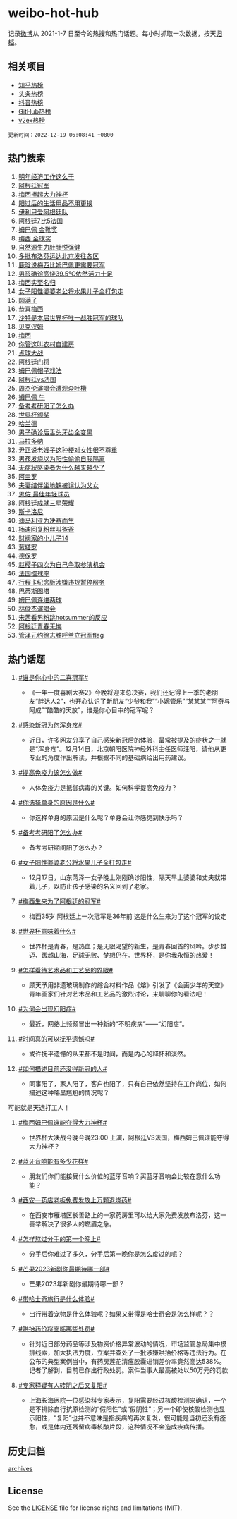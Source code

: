 # weibo-hot-hub

记录[微博](https://www.weibo.com)从 2021-1-7 日至今的热搜和热门话题。每小时抓取一次数据，按天[归档](archives)。

## 相关项目

- [知乎热榜](https://github.com/lonnyzhang423/zhihu-hot-hub)
- [头条热榜](https://github.com/lonnyzhang423/toutiao-hot-hub)
- [抖音热榜](https://github.com/lonnyzhang423/douyin-hot-hub)
- [GitHub热榜](https://github.com/lonnyzhang423/github-hot-hub)
- [v2ex热榜](https://github.com/lonnyzhang423/v2ex-hot-hub)


`更新时间：2022-12-19 06:08:41 +0800`

## 热门搜索

1. [明年经济工作这么干](https://m.weibo.cn/search?containerid=100103type%3D1%26t%3D10%26q%3D%23%E6%98%8E%E5%B9%B4%E7%BB%8F%E6%B5%8E%E5%B7%A5%E4%BD%9C%E8%BF%99%E4%B9%88%E5%B9%B2%23&stream_entry_id=51&isnewpage=1&extparam=seat%3D1%26pos%3D0%26c_type%3D51%26cate%3D10103%26dgr%3D0%26filter_type%3Drealtimehot%26display_time%3D1671401320%26pre_seqid%3D167140132022407980133&luicode=10000011&lfid=106003type%253D25%2526t%253D3%2526disable_hot%253D1%2526filter_type%253Drealtimehot)
1. [阿根廷冠军](https://m.weibo.cn/search?containerid=100103type%3D1%26t%3D10%26q%3D%23%E9%98%BF%E6%A0%B9%E5%BB%B7%E5%86%A0%E5%86%9B%23&stream_entry_id=31&isnewpage=1&extparam=seat%3D1%26filter_type%3Drealtimehot%26c_type%3D31%26band_rank%3D1%26cate%3D5001%26dgr%3D0%26lcate%3D5001%26pos%3D0%26realpos%3D1%26q%3D%2523%25E9%2598%25BF%25E6%25A0%25B9%25E5%25BB%25B7%25E5%2586%25A0%25E5%2586%259B%2523%26flag%3D16%26display_time%3D1671401320%26pre_seqid%3D167140132022407980133&luicode=10000011&lfid=106003type%253D25%2526t%253D3%2526disable_hot%253D1%2526filter_type%253Drealtimehot)
1. [梅西捧起大力神杯](https://m.weibo.cn/search?containerid=100103type%3D1%26t%3D10%26q%3D%23%E6%A2%85%E8%A5%BF%E6%8D%A7%E8%B5%B7%E5%A4%A7%E5%8A%9B%E7%A5%9E%E6%9D%AF%23&stream_entry_id=31&isnewpage=1&extparam=seat%3D1%26filter_type%3Drealtimehot%26c_type%3D31%26band_rank%3D2%26cate%3D5001%26dgr%3D0%26lcate%3D5001%26pos%3D1%26realpos%3D2%26q%3D%2523%25E6%25A2%2585%25E8%25A5%25BF%25E6%258D%25A7%25E8%25B5%25B7%25E5%25A4%25A7%25E5%258A%259B%25E7%25A5%259E%25E6%259D%25AF%2523%26flag%3D16%26display_time%3D1671401320%26pre_seqid%3D167140132022407980133&luicode=10000011&lfid=106003type%253D25%2526t%253D3%2526disable_hot%253D1%2526filter_type%253Drealtimehot)
1. [阳过后的生活用品不用更换](https://m.weibo.cn/search?containerid=100103type%3D1%26t%3D10%26q%3D%23%E9%98%B3%E8%BF%87%E5%90%8E%E7%9A%84%E7%94%9F%E6%B4%BB%E7%94%A8%E5%93%81%E4%B8%8D%E7%94%A8%E6%9B%B4%E6%8D%A2%23&stream_entry_id=31&isnewpage=1&extparam=seat%3D1%26filter_type%3Drealtimehot%26c_type%3D31%26band_rank%3D3%26cate%3D5001%26dgr%3D0%26lcate%3D5001%26pos%3D2%26realpos%3D3%26q%3D%2523%25E9%2598%25B3%25E8%25BF%2587%25E5%2590%258E%25E7%259A%2584%25E7%2594%259F%25E6%25B4%25BB%25E7%2594%25A8%25E5%2593%2581%25E4%25B8%258D%25E7%2594%25A8%25E6%259B%25B4%25E6%258D%25A2%2523%26flag%3D0%26display_time%3D1671401320%26pre_seqid%3D167140132022407980133&luicode=10000011&lfid=106003type%253D25%2526t%253D3%2526disable_hot%253D1%2526filter_type%253Drealtimehot)
1. [伊利只爱阿根廷队](https://m.weibo.cn/search?containerid=100103type%3D1%26t%3D10%26q%3D%23%E4%BC%8A%E5%88%A9%E5%8F%AA%E7%88%B1%E9%98%BF%E6%A0%B9%E5%BB%B7%E9%98%9F%23&stream_entry_id=31&isnewpage=1&extparam=seat%3D1%26filter_type%3Drealtimehot%26c_type%3D31%26band_rank%3D4%26cate%3D5001%26dgr%3D0%26lcate%3D5001%26pos%3D3%26topic_ad%3D1%26q%3D%2523%25E4%25BC%258A%25E5%2588%25A9%25E5%258F%25AA%25E7%2588%25B1%25E9%2598%25BF%25E6%25A0%25B9%25E5%25BB%25B7%25E9%2598%259F%2523%26adid%3D175513%26display_time%3D1671401320%26pre_seqid%3D167140132022407980133&luicode=10000011&lfid=106003type%253D25%2526t%253D3%2526disable_hot%253D1%2526filter_type%253Drealtimehot)
1. [阿根廷7比5法国](https://m.weibo.cn/search?containerid=100103type%3D1%26t%3D10%26q%3D%23%E9%98%BF%E6%A0%B9%E5%BB%B77%E6%AF%945%E6%B3%95%E5%9B%BD%23&stream_entry_id=31&isnewpage=1&extparam=seat%3D1%26filter_type%3Drealtimehot%26c_type%3D31%26band_rank%3D4%26cate%3D5001%26dgr%3D0%26lcate%3D5001%26pos%3D4%26realpos%3D4%26q%3D%2523%25E9%2598%25BF%25E6%25A0%25B9%25E5%25BB%25B77%25E6%25AF%25945%25E6%25B3%2595%25E5%259B%25BD%2523%26flag%3D0%26display_time%3D1671401320%26pre_seqid%3D167140132022407980133&luicode=10000011&lfid=106003type%253D25%2526t%253D3%2526disable_hot%253D1%2526filter_type%253Drealtimehot)
1. [姆巴佩 金靴奖](https://m.weibo.cn/search?containerid=100103type%3D1%26t%3D10%26q%3D%E5%A7%86%E5%B7%B4%E4%BD%A9+%E9%87%91%E9%9D%B4%E5%A5%96&stream_entry_id=31&isnewpage=1&extparam=seat%3D1%26filter_type%3Drealtimehot%26c_type%3D31%26band_rank%3D5%26cate%3D5001%26dgr%3D0%26lcate%3D5001%26pos%3D5%26realpos%3D5%26q%3D%25E5%25A7%2586%25E5%25B7%25B4%25E4%25BD%25A9%2520%25E9%2587%2591%25E9%259D%25B4%25E5%25A5%2596%26flag%3D0%26display_time%3D1671401320%26pre_seqid%3D167140132022407980133&luicode=10000011&lfid=106003type%253D25%2526t%253D3%2526disable_hot%253D1%2526filter_type%253Drealtimehot)
1. [梅西 金球奖](https://m.weibo.cn/search?containerid=100103type%3D1%26t%3D10%26q%3D%23%E6%A2%85%E8%A5%BF+%E9%87%91%E7%90%83%E5%A5%96%23&stream_entry_id=31&isnewpage=1&extparam=seat%3D1%26filter_type%3Drealtimehot%26c_type%3D31%26band_rank%3D6%26cate%3D5001%26dgr%3D0%26lcate%3D5001%26pos%3D6%26realpos%3D6%26q%3D%2523%25E6%25A2%2585%25E8%25A5%25BF%2520%25E9%2587%2591%25E7%2590%2583%25E5%25A5%2596%2523%26flag%3D16%26display_time%3D1671401320%26pre_seqid%3D167140132022407980133&luicode=10000011&lfid=106003type%253D25%2526t%253D3%2526disable_hot%253D1%2526filter_type%253Drealtimehot)
1. [自然源生力肚肚悦强健](https://m.weibo.cn/search?containerid=100103type%3D1%26t%3D10%26q%3D%23%E8%87%AA%E7%84%B6%E6%BA%90%E7%94%9F%E5%8A%9B%E8%82%9A%E8%82%9A%E6%82%A6%E5%BC%BA%E5%81%A5%23&stream_entry_id=31&isnewpage=1&extparam=seat%3D1%26filter_type%3Drealtimehot%26c_type%3D31%26band_rank%3D7%26cate%3D5001%26dgr%3D0%26lcate%3D5001%26pos%3D7%26topic_ad%3D1%26q%3D%2523%25E8%2587%25AA%25E7%2584%25B6%25E6%25BA%2590%25E7%2594%259F%25E5%258A%259B%25E8%2582%259A%25E8%2582%259A%25E6%2582%25A6%25E5%25BC%25BA%25E5%2581%25A5%2523%26adid%3D175363%26display_time%3D1671401320%26pre_seqid%3D167140132022407980133&luicode=10000011&lfid=106003type%253D25%2526t%253D3%2526disable_hot%253D1%2526filter_type%253Drealtimehot)
1. [多批布洛芬运达北京发往各区](https://m.weibo.cn/search?containerid=100103type%3D1%26t%3D10%26q%3D%23%E5%A4%9A%E6%89%B9%E5%B8%83%E6%B4%9B%E8%8A%AC%E8%BF%90%E8%BE%BE%E5%8C%97%E4%BA%AC%E5%8F%91%E5%BE%80%E5%90%84%E5%8C%BA%23&stream_entry_id=31&isnewpage=1&extparam=seat%3D1%26filter_type%3Drealtimehot%26c_type%3D31%26band_rank%3D7%26cate%3D5001%26dgr%3D0%26lcate%3D5001%26pos%3D8%26realpos%3D7%26q%3D%2523%25E5%25A4%259A%25E6%2589%25B9%25E5%25B8%2583%25E6%25B4%259B%25E8%258A%25AC%25E8%25BF%2590%25E8%25BE%25BE%25E5%258C%2597%25E4%25BA%25AC%25E5%258F%2591%25E5%25BE%2580%25E5%2590%2584%25E5%258C%25BA%2523%26flag%3D0%26display_time%3D1671401320%26pre_seqid%3D167140132022407980133&luicode=10000011&lfid=106003type%253D25%2526t%253D3%2526disable_hot%253D1%2526filter_type%253Drealtimehot)
1. [鹿晗说梅西比姆巴佩更需要冠军](https://m.weibo.cn/search?containerid=100103type%3D1%26t%3D10%26q%3D%23%E9%B9%BF%E6%99%97%E8%AF%B4%E6%A2%85%E8%A5%BF%E6%AF%94%E5%A7%86%E5%B7%B4%E4%BD%A9%E6%9B%B4%E9%9C%80%E8%A6%81%E5%86%A0%E5%86%9B%23&stream_entry_id=31&isnewpage=1&extparam=seat%3D1%26filter_type%3Drealtimehot%26c_type%3D31%26band_rank%3D8%26cate%3D5001%26dgr%3D0%26lcate%3D5001%26pos%3D9%26realpos%3D8%26q%3D%2523%25E9%25B9%25BF%25E6%2599%2597%25E8%25AF%25B4%25E6%25A2%2585%25E8%25A5%25BF%25E6%25AF%2594%25E5%25A7%2586%25E5%25B7%25B4%25E4%25BD%25A9%25E6%259B%25B4%25E9%259C%2580%25E8%25A6%2581%25E5%2586%25A0%25E5%2586%259B%2523%26flag%3D0%26display_time%3D1671401320%26pre_seqid%3D167140132022407980133&luicode=10000011&lfid=106003type%253D25%2526t%253D3%2526disable_hot%253D1%2526filter_type%253Drealtimehot)
1. [男孩确诊高烧39.5℃依然活力十足](https://m.weibo.cn/search?containerid=100103type%3D1%26t%3D10%26q%3D%23%E7%94%B7%E5%AD%A9%E7%A1%AE%E8%AF%8A%E9%AB%98%E7%83%A739.5%E2%84%83%E4%BE%9D%E7%84%B6%E6%B4%BB%E5%8A%9B%E5%8D%81%E8%B6%B3%23&stream_entry_id=31&isnewpage=1&extparam=seat%3D1%26filter_type%3Drealtimehot%26c_type%3D31%26band_rank%3D9%26cate%3D5001%26dgr%3D0%26lcate%3D5001%26pos%3D10%26realpos%3D9%26q%3D%2523%25E7%2594%25B7%25E5%25AD%25A9%25E7%25A1%25AE%25E8%25AF%258A%25E9%25AB%2598%25E7%2583%25A739.5%25E2%2584%2583%25E4%25BE%259D%25E7%2584%25B6%25E6%25B4%25BB%25E5%258A%259B%25E5%258D%2581%25E8%25B6%25B3%2523%26flag%3D0%26display_time%3D1671401320%26pre_seqid%3D167140132022407980133&luicode=10000011&lfid=106003type%253D25%2526t%253D3%2526disable_hot%253D1%2526filter_type%253Drealtimehot)
1. [梅西实至名归](https://m.weibo.cn/search?containerid=100103type%3D1%26t%3D10%26q%3D%23%E6%A2%85%E8%A5%BF%E5%AE%9E%E8%87%B3%E5%90%8D%E5%BD%92%23&stream_entry_id=31&isnewpage=1&extparam=seat%3D1%26filter_type%3Drealtimehot%26c_type%3D31%26band_rank%3D10%26cate%3D5001%26dgr%3D0%26lcate%3D5001%26pos%3D11%26realpos%3D10%26q%3D%2523%25E6%25A2%2585%25E8%25A5%25BF%25E5%25AE%259E%25E8%2587%25B3%25E5%2590%258D%25E5%25BD%2592%2523%26flag%3D1%26display_time%3D1671401320%26pre_seqid%3D167140132022407980133&luicode=10000011&lfid=106003type%253D25%2526t%253D3%2526disable_hot%253D1%2526filter_type%253Drealtimehot)
1. [女子阳性婆婆老公将水果儿子全打包走](https://m.weibo.cn/search?containerid=100103type%3D1%26t%3D10%26q%3D%23%E5%A5%B3%E5%AD%90%E9%98%B3%E6%80%A7%E5%A9%86%E5%A9%86%E8%80%81%E5%85%AC%E5%B0%86%E6%B0%B4%E6%9E%9C%E5%84%BF%E5%AD%90%E5%85%A8%E6%89%93%E5%8C%85%E8%B5%B0%23&stream_entry_id=31&isnewpage=1&extparam=seat%3D1%26filter_type%3Drealtimehot%26c_type%3D31%26band_rank%3D11%26cate%3D5001%26dgr%3D0%26lcate%3D5001%26pos%3D12%26realpos%3D11%26q%3D%2523%25E5%25A5%25B3%25E5%25AD%2590%25E9%2598%25B3%25E6%2580%25A7%25E5%25A9%2586%25E5%25A9%2586%25E8%2580%2581%25E5%2585%25AC%25E5%25B0%2586%25E6%25B0%25B4%25E6%259E%259C%25E5%2584%25BF%25E5%25AD%2590%25E5%2585%25A8%25E6%2589%2593%25E5%258C%2585%25E8%25B5%25B0%2523%26flag%3D0%26display_time%3D1671401320%26pre_seqid%3D167140132022407980133&luicode=10000011&lfid=106003type%253D25%2526t%253D3%2526disable_hot%253D1%2526filter_type%253Drealtimehot)
1. [圆满了](https://m.weibo.cn/search?containerid=100103type%3D1%26t%3D10%26q%3D%23%E5%9C%86%E6%BB%A1%E4%BA%86%23&stream_entry_id=31&isnewpage=1&extparam=seat%3D1%26filter_type%3Drealtimehot%26c_type%3D31%26band_rank%3D12%26cate%3D5001%26dgr%3D0%26lcate%3D5001%26pos%3D13%26realpos%3D12%26q%3D%2523%25E5%259C%2586%25E6%25BB%25A1%25E4%25BA%2586%2523%26flag%3D0%26display_time%3D1671401320%26pre_seqid%3D167140132022407980133&luicode=10000011&lfid=106003type%253D25%2526t%253D3%2526disable_hot%253D1%2526filter_type%253Drealtimehot)
1. [恭喜梅西](https://m.weibo.cn/search?containerid=100103type%3D1%26t%3D10%26q%3D%23%E6%81%AD%E5%96%9C%E6%A2%85%E8%A5%BF%23&stream_entry_id=31&isnewpage=1&extparam=seat%3D1%26filter_type%3Drealtimehot%26c_type%3D31%26band_rank%3D13%26cate%3D5001%26dgr%3D0%26lcate%3D5001%26pos%3D14%26realpos%3D13%26q%3D%2523%25E6%2581%25AD%25E5%2596%259C%25E6%25A2%2585%25E8%25A5%25BF%2523%26flag%3D0%26display_time%3D1671401320%26pre_seqid%3D167140132022407980133&luicode=10000011&lfid=106003type%253D25%2526t%253D3%2526disable_hot%253D1%2526filter_type%253Drealtimehot)
1. [沙特是本届世界杯唯一战胜冠军的球队](https://m.weibo.cn/search?containerid=100103type%3D1%26t%3D10%26q%3D%23%E6%B2%99%E7%89%B9%E6%98%AF%E6%9C%AC%E5%B1%8A%E4%B8%96%E7%95%8C%E6%9D%AF%E5%94%AF%E4%B8%80%E6%88%98%E8%83%9C%E5%86%A0%E5%86%9B%E7%9A%84%E7%90%83%E9%98%9F%23&stream_entry_id=31&isnewpage=1&extparam=seat%3D1%26filter_type%3Drealtimehot%26c_type%3D31%26band_rank%3D14%26cate%3D5001%26dgr%3D0%26lcate%3D5001%26pos%3D15%26realpos%3D14%26q%3D%2523%25E6%25B2%2599%25E7%2589%25B9%25E6%2598%25AF%25E6%259C%25AC%25E5%25B1%258A%25E4%25B8%2596%25E7%2595%258C%25E6%259D%25AF%25E5%2594%25AF%25E4%25B8%2580%25E6%2588%2598%25E8%2583%259C%25E5%2586%25A0%25E5%2586%259B%25E7%259A%2584%25E7%2590%2583%25E9%2598%259F%2523%26flag%3D0%26display_time%3D1671401320%26pre_seqid%3D167140132022407980133&luicode=10000011&lfid=106003type%253D25%2526t%253D3%2526disable_hot%253D1%2526filter_type%253Drealtimehot)
1. [贝克汉姆](https://m.weibo.cn/search?containerid=100103type%3D1%26t%3D10%26q%3D%E8%B4%9D%E5%85%8B%E6%B1%89%E5%A7%86&stream_entry_id=31&isnewpage=1&extparam=seat%3D1%26filter_type%3Drealtimehot%26c_type%3D31%26band_rank%3D15%26cate%3D5001%26dgr%3D0%26lcate%3D5001%26pos%3D16%26realpos%3D15%26q%3D%25E8%25B4%259D%25E5%2585%258B%25E6%25B1%2589%25E5%25A7%2586%26flag%3D0%26display_time%3D1671401320%26pre_seqid%3D167140132022407980133&luicode=10000011&lfid=106003type%253D25%2526t%253D3%2526disable_hot%253D1%2526filter_type%253Drealtimehot)
1. [梅西](https://m.weibo.cn/search?containerid=100103type%3D1%26t%3D10%26q%3D%E6%A2%85%E8%A5%BF&stream_entry_id=31&isnewpage=1&extparam=seat%3D1%26filter_type%3Drealtimehot%26c_type%3D31%26band_rank%3D16%26cate%3D5001%26dgr%3D0%26lcate%3D5001%26pos%3D17%26realpos%3D16%26q%3D%25E6%25A2%2585%25E8%25A5%25BF%26flag%3D0%26display_time%3D1671401320%26pre_seqid%3D167140132022407980133&luicode=10000011&lfid=106003type%253D25%2526t%253D3%2526disable_hot%253D1%2526filter_type%253Drealtimehot)
1. [你管这叫农村自建房](https://m.weibo.cn/search?containerid=100103type%3D1%26t%3D10%26q%3D%23%E4%BD%A0%E7%AE%A1%E8%BF%99%E5%8F%AB%E5%86%9C%E6%9D%91%E8%87%AA%E5%BB%BA%E6%88%BF%23&stream_entry_id=31&isnewpage=1&extparam=seat%3D1%26filter_type%3Drealtimehot%26c_type%3D31%26band_rank%3D17%26cate%3D5001%26dgr%3D0%26lcate%3D5001%26pos%3D18%26realpos%3D17%26q%3D%2523%25E4%25BD%25A0%25E7%25AE%25A1%25E8%25BF%2599%25E5%258F%25AB%25E5%2586%259C%25E6%259D%2591%25E8%2587%25AA%25E5%25BB%25BA%25E6%2588%25BF%2523%26flag%3D0%26display_time%3D1671401320%26pre_seqid%3D167140132022407980133&luicode=10000011&lfid=106003type%253D25%2526t%253D3%2526disable_hot%253D1%2526filter_type%253Drealtimehot)
1. [点球大战](https://m.weibo.cn/search?containerid=100103type%3D1%26t%3D10%26q%3D%23%E7%82%B9%E7%90%83%E5%A4%A7%E6%88%98%23&stream_entry_id=31&isnewpage=1&extparam=seat%3D1%26filter_type%3Drealtimehot%26c_type%3D31%26band_rank%3D18%26cate%3D5001%26dgr%3D0%26lcate%3D5001%26pos%3D19%26realpos%3D18%26q%3D%2523%25E7%2582%25B9%25E7%2590%2583%25E5%25A4%25A7%25E6%2588%2598%2523%26flag%3D0%26display_time%3D1671401320%26pre_seqid%3D167140132022407980133&luicode=10000011&lfid=106003type%253D25%2526t%253D3%2526disable_hot%253D1%2526filter_type%253Drealtimehot)
1. [阿根廷门将](https://m.weibo.cn/search?containerid=100103type%3D1%26t%3D10%26q%3D%23%E9%98%BF%E6%A0%B9%E5%BB%B7%E9%97%A8%E5%B0%86%23&stream_entry_id=31&isnewpage=1&extparam=seat%3D1%26filter_type%3Drealtimehot%26c_type%3D31%26band_rank%3D19%26cate%3D5001%26dgr%3D0%26lcate%3D5001%26pos%3D20%26realpos%3D19%26q%3D%2523%25E9%2598%25BF%25E6%25A0%25B9%25E5%25BB%25B7%25E9%2597%25A8%25E5%25B0%2586%2523%26flag%3D0%26display_time%3D1671401320%26pre_seqid%3D167140132022407980133&luicode=10000011&lfid=106003type%253D25%2526t%253D3%2526disable_hot%253D1%2526filter_type%253Drealtimehot)
1. [姆巴佩帽子戏法](https://m.weibo.cn/search?containerid=100103type%3D1%26t%3D10%26q%3D%23%E5%A7%86%E5%B7%B4%E4%BD%A9%E5%B8%BD%E5%AD%90%E6%88%8F%E6%B3%95%23&stream_entry_id=31&isnewpage=1&extparam=seat%3D1%26filter_type%3Drealtimehot%26c_type%3D31%26band_rank%3D20%26cate%3D5001%26dgr%3D0%26lcate%3D5001%26pos%3D21%26realpos%3D20%26q%3D%2523%25E5%25A7%2586%25E5%25B7%25B4%25E4%25BD%25A9%25E5%25B8%25BD%25E5%25AD%2590%25E6%2588%258F%25E6%25B3%2595%2523%26flag%3D0%26display_time%3D1671401320%26pre_seqid%3D167140132022407980133&luicode=10000011&lfid=106003type%253D25%2526t%253D3%2526disable_hot%253D1%2526filter_type%253Drealtimehot)
1. [阿根廷vs法国](https://m.weibo.cn/search?containerid=100103type%3D1%26t%3D10%26q%3D%E9%98%BF%E6%A0%B9%E5%BB%B7vs%E6%B3%95%E5%9B%BD&stream_entry_id=31&isnewpage=1&extparam=seat%3D1%26filter_type%3Drealtimehot%26c_type%3D31%26band_rank%3D21%26cate%3D5001%26dgr%3D0%26lcate%3D5001%26pos%3D22%26realpos%3D21%26q%3D%25E9%2598%25BF%25E6%25A0%25B9%25E5%25BB%25B7vs%25E6%25B3%2595%25E5%259B%25BD%26flag%3D0%26display_time%3D1671401320%26pre_seqid%3D167140132022407980133&luicode=10000011&lfid=106003type%253D25%2526t%253D3%2526disable_hot%253D1%2526filter_type%253Drealtimehot)
1. [周杰伦演唱会遭观众吐槽](https://m.weibo.cn/search?containerid=100103type%3D1%26t%3D10%26q%3D%23%E5%91%A8%E6%9D%B0%E4%BC%A6%E6%BC%94%E5%94%B1%E4%BC%9A%E9%81%AD%E8%A7%82%E4%BC%97%E5%90%90%E6%A7%BD%23&stream_entry_id=31&isnewpage=1&extparam=seat%3D1%26filter_type%3Drealtimehot%26c_type%3D31%26band_rank%3D22%26cate%3D5001%26dgr%3D0%26lcate%3D5001%26pos%3D23%26realpos%3D22%26q%3D%2523%25E5%2591%25A8%25E6%259D%25B0%25E4%25BC%25A6%25E6%25BC%2594%25E5%2594%25B1%25E4%25BC%259A%25E9%2581%25AD%25E8%25A7%2582%25E4%25BC%2597%25E5%2590%2590%25E6%25A7%25BD%2523%26flag%3D0%26display_time%3D1671401320%26pre_seqid%3D167140132022407980133&luicode=10000011&lfid=106003type%253D25%2526t%253D3%2526disable_hot%253D1%2526filter_type%253Drealtimehot)
1. [姆巴佩 牛](https://m.weibo.cn/search?containerid=100103type%3D1%26t%3D10%26q%3D%E5%A7%86%E5%B7%B4%E4%BD%A9+%E7%89%9B&stream_entry_id=31&isnewpage=1&extparam=seat%3D1%26filter_type%3Drealtimehot%26c_type%3D31%26band_rank%3D23%26cate%3D5001%26dgr%3D0%26lcate%3D5001%26pos%3D24%26realpos%3D23%26q%3D%25E5%25A7%2586%25E5%25B7%25B4%25E4%25BD%25A9%2520%25E7%2589%259B%26flag%3D0%26display_time%3D1671401320%26pre_seqid%3D167140132022407980133&luicode=10000011&lfid=106003type%253D25%2526t%253D3%2526disable_hot%253D1%2526filter_type%253Drealtimehot)
1. [备考考研阳了怎么办](https://m.weibo.cn/search?containerid=100103type%3D1%26t%3D10%26q%3D%23%E5%A4%87%E8%80%83%E8%80%83%E7%A0%94%E9%98%B3%E4%BA%86%E6%80%8E%E4%B9%88%E5%8A%9E%23&stream_entry_id=31&isnewpage=1&extparam=seat%3D1%26filter_type%3Drealtimehot%26c_type%3D31%26band_rank%3D24%26cate%3D5001%26dgr%3D0%26lcate%3D5001%26pos%3D25%26realpos%3D24%26q%3D%2523%25E5%25A4%2587%25E8%2580%2583%25E8%2580%2583%25E7%25A0%2594%25E9%2598%25B3%25E4%25BA%2586%25E6%2580%258E%25E4%25B9%2588%25E5%258A%259E%2523%26flag%3D0%26display_time%3D1671401320%26pre_seqid%3D167140132022407980133&luicode=10000011&lfid=106003type%253D25%2526t%253D3%2526disable_hot%253D1%2526filter_type%253Drealtimehot)
1. [世界杯颁奖](https://m.weibo.cn/search?containerid=100103type%3D1%26t%3D10%26q%3D%E4%B8%96%E7%95%8C%E6%9D%AF%E9%A2%81%E5%A5%96&stream_entry_id=31&isnewpage=1&extparam=seat%3D1%26filter_type%3Drealtimehot%26c_type%3D31%26band_rank%3D25%26cate%3D5001%26dgr%3D0%26lcate%3D5001%26pos%3D26%26realpos%3D25%26q%3D%25E4%25B8%2596%25E7%2595%258C%25E6%259D%25AF%25E9%25A2%2581%25E5%25A5%2596%26flag%3D0%26display_time%3D1671401320%26pre_seqid%3D167140132022407980133&luicode=10000011&lfid=106003type%253D25%2526t%253D3%2526disable_hot%253D1%2526filter_type%253Drealtimehot)
1. [哈兰德](https://m.weibo.cn/search?containerid=100103type%3D1%26t%3D10%26q%3D%E5%93%88%E5%85%B0%E5%BE%B7&stream_entry_id=31&isnewpage=1&extparam=seat%3D1%26filter_type%3Drealtimehot%26c_type%3D31%26band_rank%3D26%26cate%3D5001%26dgr%3D0%26lcate%3D5001%26pos%3D27%26realpos%3D26%26q%3D%25E5%2593%2588%25E5%2585%25B0%25E5%25BE%25B7%26flag%3D0%26display_time%3D1671401320%26pre_seqid%3D167140132022407980133&luicode=10000011&lfid=106003type%253D25%2526t%253D3%2526disable_hot%253D1%2526filter_type%253Drealtimehot)
1. [男子确诊后舌头牙齿全变黑](https://m.weibo.cn/search?containerid=100103type%3D1%26t%3D10%26q%3D%23%E7%94%B7%E5%AD%90%E7%A1%AE%E8%AF%8A%E5%90%8E%E8%88%8C%E5%A4%B4%E7%89%99%E9%BD%BF%E5%85%A8%E5%8F%98%E9%BB%91%23&stream_entry_id=31&isnewpage=1&extparam=seat%3D1%26filter_type%3Drealtimehot%26c_type%3D31%26band_rank%3D27%26cate%3D5001%26dgr%3D0%26lcate%3D5001%26pos%3D28%26realpos%3D27%26q%3D%2523%25E7%2594%25B7%25E5%25AD%2590%25E7%25A1%25AE%25E8%25AF%258A%25E5%2590%258E%25E8%2588%258C%25E5%25A4%25B4%25E7%2589%2599%25E9%25BD%25BF%25E5%2585%25A8%25E5%258F%2598%25E9%25BB%2591%2523%26flag%3D0%26display_time%3D1671401320%26pre_seqid%3D167140132022407980133&luicode=10000011&lfid=106003type%253D25%2526t%253D3%2526disable_hot%253D1%2526filter_type%253Drealtimehot)
1. [马拉多纳](https://m.weibo.cn/search?containerid=100103type%3D1%26t%3D10%26q%3D%E9%A9%AC%E6%8B%89%E5%A4%9A%E7%BA%B3&stream_entry_id=31&isnewpage=1&extparam=seat%3D1%26filter_type%3Drealtimehot%26c_type%3D31%26band_rank%3D28%26cate%3D5001%26dgr%3D0%26lcate%3D5001%26pos%3D29%26realpos%3D28%26q%3D%25E9%25A9%25AC%25E6%258B%2589%25E5%25A4%259A%25E7%25BA%25B3%26flag%3D0%26display_time%3D1671401320%26pre_seqid%3D167140132022407980133&luicode=10000011&lfid=106003type%253D25%2526t%253D3%2526disable_hot%253D1%2526filter_type%253Drealtimehot)
1. [尹正说老嫂子这种梗对女性很不尊重](https://m.weibo.cn/search?containerid=100103type%3D1%26t%3D10%26q%3D%23%E5%B0%B9%E6%AD%A3%E8%AF%B4%E8%80%81%E5%AB%82%E5%AD%90%E8%BF%99%E7%A7%8D%E6%A2%97%E5%AF%B9%E5%A5%B3%E6%80%A7%E5%BE%88%E4%B8%8D%E5%B0%8A%E9%87%8D%23&stream_entry_id=31&isnewpage=1&extparam=seat%3D1%26filter_type%3Drealtimehot%26c_type%3D31%26band_rank%3D29%26cate%3D5001%26dgr%3D0%26lcate%3D5001%26pos%3D30%26realpos%3D29%26q%3D%2523%25E5%25B0%25B9%25E6%25AD%25A3%25E8%25AF%25B4%25E8%2580%2581%25E5%25AB%2582%25E5%25AD%2590%25E8%25BF%2599%25E7%25A7%258D%25E6%25A2%2597%25E5%25AF%25B9%25E5%25A5%25B3%25E6%2580%25A7%25E5%25BE%2588%25E4%25B8%258D%25E5%25B0%258A%25E9%2587%258D%2523%26flag%3D0%26display_time%3D1671401320%26pre_seqid%3D167140132022407980133&luicode=10000011&lfid=106003type%253D25%2526t%253D3%2526disable_hot%253D1%2526filter_type%253Drealtimehot)
1. [男孩发烧以为阳性偷偷自我隔离](https://m.weibo.cn/search?containerid=100103type%3D1%26t%3D10%26q%3D%23%E7%94%B7%E5%AD%A9%E5%8F%91%E7%83%A7%E4%BB%A5%E4%B8%BA%E9%98%B3%E6%80%A7%E5%81%B7%E5%81%B7%E8%87%AA%E6%88%91%E9%9A%94%E7%A6%BB%23&stream_entry_id=31&isnewpage=1&extparam=seat%3D1%26filter_type%3Drealtimehot%26c_type%3D31%26band_rank%3D30%26cate%3D5001%26dgr%3D0%26lcate%3D5001%26pos%3D31%26realpos%3D30%26q%3D%2523%25E7%2594%25B7%25E5%25AD%25A9%25E5%258F%2591%25E7%2583%25A7%25E4%25BB%25A5%25E4%25B8%25BA%25E9%2598%25B3%25E6%2580%25A7%25E5%2581%25B7%25E5%2581%25B7%25E8%2587%25AA%25E6%2588%2591%25E9%259A%2594%25E7%25A6%25BB%2523%26flag%3D0%26display_time%3D1671401320%26pre_seqid%3D167140132022407980133&luicode=10000011&lfid=106003type%253D25%2526t%253D3%2526disable_hot%253D1%2526filter_type%253Drealtimehot)
1. [无症状感染者为什么越来越少了](https://m.weibo.cn/search?containerid=100103type%3D1%26t%3D10%26q%3D%23%E6%97%A0%E7%97%87%E7%8A%B6%E6%84%9F%E6%9F%93%E8%80%85%E4%B8%BA%E4%BB%80%E4%B9%88%E8%B6%8A%E6%9D%A5%E8%B6%8A%E5%B0%91%E4%BA%86%23&stream_entry_id=31&isnewpage=1&extparam=seat%3D1%26filter_type%3Drealtimehot%26c_type%3D31%26band_rank%3D31%26cate%3D5001%26dgr%3D0%26lcate%3D5001%26pos%3D32%26realpos%3D31%26q%3D%2523%25E6%2597%25A0%25E7%2597%2587%25E7%258A%25B6%25E6%2584%259F%25E6%259F%2593%25E8%2580%2585%25E4%25B8%25BA%25E4%25BB%2580%25E4%25B9%2588%25E8%25B6%258A%25E6%259D%25A5%25E8%25B6%258A%25E5%25B0%2591%25E4%25BA%2586%2523%26flag%3D0%26display_time%3D1671401320%26pre_seqid%3D167140132022407980133&luicode=10000011&lfid=106003type%253D25%2526t%253D3%2526disable_hot%253D1%2526filter_type%253Drealtimehot)
1. [阿圭罗](https://m.weibo.cn/search?containerid=100103type%3D1%26t%3D10%26q%3D%E9%98%BF%E5%9C%AD%E7%BD%97&stream_entry_id=31&isnewpage=1&extparam=seat%3D1%26filter_type%3Drealtimehot%26c_type%3D31%26band_rank%3D32%26cate%3D5001%26dgr%3D0%26lcate%3D5001%26pos%3D33%26realpos%3D32%26q%3D%25E9%2598%25BF%25E5%259C%25AD%25E7%25BD%2597%26flag%3D0%26display_time%3D1671401320%26pre_seqid%3D167140132022407980133&luicode=10000011&lfid=106003type%253D25%2526t%253D3%2526disable_hot%253D1%2526filter_type%253Drealtimehot)
1. [夫妻结伴坐地铁被误认为父女](https://m.weibo.cn/search?containerid=100103type%3D1%26t%3D10%26q%3D%23%E5%A4%AB%E5%A6%BB%E7%BB%93%E4%BC%B4%E5%9D%90%E5%9C%B0%E9%93%81%E8%A2%AB%E8%AF%AF%E8%AE%A4%E4%B8%BA%E7%88%B6%E5%A5%B3%23&stream_entry_id=31&isnewpage=1&extparam=seat%3D1%26filter_type%3Drealtimehot%26c_type%3D31%26band_rank%3D33%26cate%3D5001%26dgr%3D0%26lcate%3D5001%26pos%3D34%26realpos%3D33%26q%3D%2523%25E5%25A4%25AB%25E5%25A6%25BB%25E7%25BB%2593%25E4%25BC%25B4%25E5%259D%2590%25E5%259C%25B0%25E9%2593%2581%25E8%25A2%25AB%25E8%25AF%25AF%25E8%25AE%25A4%25E4%25B8%25BA%25E7%2588%25B6%25E5%25A5%25B3%2523%26flag%3D0%26display_time%3D1671401320%26pre_seqid%3D167140132022407980133&luicode=10000011&lfid=106003type%253D25%2526t%253D3%2526disable_hot%253D1%2526filter_type%253Drealtimehot)
1. [恩佐 最佳年轻球员](https://m.weibo.cn/search?containerid=100103type%3D1%26t%3D10%26q%3D%E6%81%A9%E4%BD%90+%E6%9C%80%E4%BD%B3%E5%B9%B4%E8%BD%BB%E7%90%83%E5%91%98&stream_entry_id=31&isnewpage=1&extparam=seat%3D1%26filter_type%3Drealtimehot%26c_type%3D31%26band_rank%3D34%26cate%3D5001%26dgr%3D0%26lcate%3D5001%26pos%3D35%26realpos%3D34%26q%3D%25E6%2581%25A9%25E4%25BD%2590%2520%25E6%259C%2580%25E4%25BD%25B3%25E5%25B9%25B4%25E8%25BD%25BB%25E7%2590%2583%25E5%2591%2598%26flag%3D0%26display_time%3D1671401320%26pre_seqid%3D167140132022407980133&luicode=10000011&lfid=106003type%253D25%2526t%253D3%2526disable_hot%253D1%2526filter_type%253Drealtimehot)
1. [阿根廷成就三星荣耀](https://m.weibo.cn/search?containerid=100103type%3D1%26t%3D10%26q%3D%23%E9%98%BF%E6%A0%B9%E5%BB%B7%E6%88%90%E5%B0%B1%E4%B8%89%E6%98%9F%E8%8D%A3%E8%80%80%23&stream_entry_id=31&isnewpage=1&extparam=seat%3D1%26filter_type%3Drealtimehot%26c_type%3D31%26band_rank%3D35%26cate%3D5001%26dgr%3D0%26lcate%3D5001%26pos%3D36%26realpos%3D35%26q%3D%2523%25E9%2598%25BF%25E6%25A0%25B9%25E5%25BB%25B7%25E6%2588%2590%25E5%25B0%25B1%25E4%25B8%2589%25E6%2598%259F%25E8%258D%25A3%25E8%2580%2580%2523%26flag%3D0%26display_time%3D1671401320%26pre_seqid%3D167140132022407980133&luicode=10000011&lfid=106003type%253D25%2526t%253D3%2526disable_hot%253D1%2526filter_type%253Drealtimehot)
1. [斯卡洛尼](https://m.weibo.cn/search?containerid=100103type%3D1%26t%3D10%26q%3D%E6%96%AF%E5%8D%A1%E6%B4%9B%E5%B0%BC&stream_entry_id=31&isnewpage=1&extparam=seat%3D1%26filter_type%3Drealtimehot%26c_type%3D31%26band_rank%3D36%26cate%3D5001%26dgr%3D0%26lcate%3D5001%26pos%3D37%26realpos%3D36%26q%3D%25E6%2596%25AF%25E5%258D%25A1%25E6%25B4%259B%25E5%25B0%25BC%26flag%3D0%26display_time%3D1671401320%26pre_seqid%3D167140132022407980133&luicode=10000011&lfid=106003type%253D25%2526t%253D3%2526disable_hot%253D1%2526filter_type%253Drealtimehot)
1. [迪马利亚为决赛而生](https://m.weibo.cn/search?containerid=100103type%3D1%26t%3D10%26q%3D%23%E8%BF%AA%E9%A9%AC%E5%88%A9%E4%BA%9A%E4%B8%BA%E5%86%B3%E8%B5%9B%E8%80%8C%E7%94%9F%23&stream_entry_id=31&isnewpage=1&extparam=seat%3D1%26filter_type%3Drealtimehot%26c_type%3D31%26band_rank%3D37%26cate%3D5001%26dgr%3D0%26lcate%3D5001%26pos%3D38%26realpos%3D37%26q%3D%2523%25E8%25BF%25AA%25E9%25A9%25AC%25E5%2588%25A9%25E4%25BA%259A%25E4%25B8%25BA%25E5%2586%25B3%25E8%25B5%259B%25E8%2580%258C%25E7%2594%259F%2523%26flag%3D0%26display_time%3D1671401320%26pre_seqid%3D167140132022407980133&luicode=10000011&lfid=106003type%253D25%2526t%253D3%2526disable_hot%253D1%2526filter_type%253Drealtimehot)
1. [杨迪回复粉丝叫爸爸](https://m.weibo.cn/search?containerid=100103type%3D1%26t%3D10%26q%3D%23%E6%9D%A8%E8%BF%AA%E5%9B%9E%E5%A4%8D%E7%B2%89%E4%B8%9D%E5%8F%AB%E7%88%B8%E7%88%B8%23&stream_entry_id=31&isnewpage=1&extparam=seat%3D1%26filter_type%3Drealtimehot%26c_type%3D31%26band_rank%3D38%26cate%3D5001%26dgr%3D0%26lcate%3D5001%26pos%3D39%26realpos%3D38%26q%3D%2523%25E6%259D%25A8%25E8%25BF%25AA%25E5%259B%259E%25E5%25A4%258D%25E7%25B2%2589%25E4%25B8%259D%25E5%258F%25AB%25E7%2588%25B8%25E7%2588%25B8%2523%26flag%3D0%26display_time%3D1671401320%26pre_seqid%3D167140132022407980133&luicode=10000011&lfid=106003type%253D25%2526t%253D3%2526disable_hot%253D1%2526filter_type%253Drealtimehot)
1. [财阀家的小儿子14](https://m.weibo.cn/search?containerid=100103type%3D1%26t%3D10%26q%3D%E8%B4%A2%E9%98%80%E5%AE%B6%E7%9A%84%E5%B0%8F%E5%84%BF%E5%AD%9014&stream_entry_id=31&isnewpage=1&extparam=seat%3D1%26filter_type%3Drealtimehot%26c_type%3D31%26band_rank%3D39%26cate%3D5001%26dgr%3D0%26lcate%3D5001%26pos%3D40%26realpos%3D39%26q%3D%25E8%25B4%25A2%25E9%2598%2580%25E5%25AE%25B6%25E7%259A%2584%25E5%25B0%258F%25E5%2584%25BF%25E5%25AD%259014%26flag%3D0%26display_time%3D1671401320%26pre_seqid%3D167140132022407980133&luicode=10000011&lfid=106003type%253D25%2526t%253D3%2526disable_hot%253D1%2526filter_type%253Drealtimehot)
1. [劳塔罗](https://m.weibo.cn/search?containerid=100103type%3D1%26t%3D10%26q%3D%E5%8A%B3%E5%A1%94%E7%BD%97&stream_entry_id=31&isnewpage=1&extparam=seat%3D1%26filter_type%3Drealtimehot%26c_type%3D31%26band_rank%3D40%26cate%3D5001%26dgr%3D0%26lcate%3D5001%26pos%3D41%26realpos%3D40%26q%3D%25E5%258A%25B3%25E5%25A1%2594%25E7%25BD%2597%26flag%3D0%26display_time%3D1671401320%26pre_seqid%3D167140132022407980133&luicode=10000011&lfid=106003type%253D25%2526t%253D3%2526disable_hot%253D1%2526filter_type%253Drealtimehot)
1. [德保罗](https://m.weibo.cn/search?containerid=100103type%3D1%26t%3D10%26q%3D%E5%BE%B7%E4%BF%9D%E7%BD%97&stream_entry_id=31&isnewpage=1&extparam=seat%3D1%26filter_type%3Drealtimehot%26c_type%3D31%26band_rank%3D41%26cate%3D5001%26dgr%3D0%26lcate%3D5001%26pos%3D42%26realpos%3D41%26q%3D%25E5%25BE%25B7%25E4%25BF%259D%25E7%25BD%2597%26flag%3D0%26display_time%3D1671401320%26pre_seqid%3D167140132022407980133&luicode=10000011&lfid=106003type%253D25%2526t%253D3%2526disable_hot%253D1%2526filter_type%253Drealtimehot)
1. [赵樱子四次为自己争取参演机会](https://m.weibo.cn/search?containerid=100103type%3D1%26t%3D10%26q%3D%23%E8%B5%B5%E6%A8%B1%E5%AD%90%E5%9B%9B%E6%AC%A1%E4%B8%BA%E8%87%AA%E5%B7%B1%E4%BA%89%E5%8F%96%E5%8F%82%E6%BC%94%E6%9C%BA%E4%BC%9A%23&stream_entry_id=31&isnewpage=1&extparam=seat%3D1%26filter_type%3Drealtimehot%26c_type%3D31%26band_rank%3D42%26cate%3D5001%26dgr%3D0%26lcate%3D5001%26pos%3D43%26realpos%3D42%26q%3D%2523%25E8%25B5%25B5%25E6%25A8%25B1%25E5%25AD%2590%25E5%259B%259B%25E6%25AC%25A1%25E4%25B8%25BA%25E8%2587%25AA%25E5%25B7%25B1%25E4%25BA%2589%25E5%258F%2596%25E5%258F%2582%25E6%25BC%2594%25E6%259C%25BA%25E4%25BC%259A%2523%26flag%3D0%26display_time%3D1671401320%26pre_seqid%3D167140132022407980133&luicode=10000011&lfid=106003type%253D25%2526t%253D3%2526disable_hot%253D1%2526filter_type%253Drealtimehot)
1. [法国控球率](https://m.weibo.cn/search?containerid=100103type%3D1%26t%3D10%26q%3D%E6%B3%95%E5%9B%BD%E6%8E%A7%E7%90%83%E7%8E%87&stream_entry_id=31&isnewpage=1&extparam=seat%3D1%26filter_type%3Drealtimehot%26c_type%3D31%26band_rank%3D43%26cate%3D5001%26dgr%3D0%26lcate%3D5001%26pos%3D44%26realpos%3D43%26q%3D%25E6%25B3%2595%25E5%259B%25BD%25E6%258E%25A7%25E7%2590%2583%25E7%258E%2587%26flag%3D0%26display_time%3D1671401320%26pre_seqid%3D167140132022407980133&luicode=10000011&lfid=106003type%253D25%2526t%253D3%2526disable_hot%253D1%2526filter_type%253Drealtimehot)
1. [行程卡纪念版涉嫌违规暂停服务](https://m.weibo.cn/search?containerid=100103type%3D1%26t%3D10%26q%3D%23%E8%A1%8C%E7%A8%8B%E5%8D%A1%E7%BA%AA%E5%BF%B5%E7%89%88%E6%B6%89%E5%AB%8C%E8%BF%9D%E8%A7%84%E6%9A%82%E5%81%9C%E6%9C%8D%E5%8A%A1%23&stream_entry_id=31&isnewpage=1&extparam=seat%3D1%26filter_type%3Drealtimehot%26c_type%3D31%26band_rank%3D44%26cate%3D5001%26dgr%3D0%26lcate%3D5001%26pos%3D45%26realpos%3D44%26q%3D%2523%25E8%25A1%258C%25E7%25A8%258B%25E5%258D%25A1%25E7%25BA%25AA%25E5%25BF%25B5%25E7%2589%2588%25E6%25B6%2589%25E5%25AB%258C%25E8%25BF%259D%25E8%25A7%2584%25E6%259A%2582%25E5%2581%259C%25E6%259C%258D%25E5%258A%25A1%2523%26flag%3D0%26display_time%3D1671401320%26pre_seqid%3D167140132022407980133&luicode=10000011&lfid=106003type%253D25%2526t%253D3%2526disable_hot%253D1%2526filter_type%253Drealtimehot)
1. [巴蒂斯图塔](https://m.weibo.cn/search?containerid=100103type%3D1%26t%3D10%26q%3D%E5%B7%B4%E8%92%82%E6%96%AF%E5%9B%BE%E5%A1%94&stream_entry_id=31&isnewpage=1&extparam=seat%3D1%26filter_type%3Drealtimehot%26c_type%3D31%26band_rank%3D45%26cate%3D5001%26dgr%3D0%26lcate%3D5001%26pos%3D46%26realpos%3D45%26q%3D%25E5%25B7%25B4%25E8%2592%2582%25E6%2596%25AF%25E5%259B%25BE%25E5%25A1%2594%26flag%3D0%26display_time%3D1671401320%26pre_seqid%3D167140132022407980133&luicode=10000011&lfid=106003type%253D25%2526t%253D3%2526disable_hot%253D1%2526filter_type%253Drealtimehot)
1. [姆巴佩连进两球](https://m.weibo.cn/search?containerid=100103type%3D1%26t%3D10%26q%3D%23%E5%A7%86%E5%B7%B4%E4%BD%A9%E8%BF%9E%E8%BF%9B%E4%B8%A4%E7%90%83%23&stream_entry_id=31&isnewpage=1&extparam=seat%3D1%26filter_type%3Drealtimehot%26c_type%3D31%26band_rank%3D46%26cate%3D5001%26dgr%3D0%26lcate%3D5001%26pos%3D47%26realpos%3D46%26q%3D%2523%25E5%25A7%2586%25E5%25B7%25B4%25E4%25BD%25A9%25E8%25BF%259E%25E8%25BF%259B%25E4%25B8%25A4%25E7%2590%2583%2523%26flag%3D0%26display_time%3D1671401320%26pre_seqid%3D167140132022407980133&luicode=10000011&lfid=106003type%253D25%2526t%253D3%2526disable_hot%253D1%2526filter_type%253Drealtimehot)
1. [林俊杰演唱会](https://m.weibo.cn/search?containerid=100103type%3D1%26t%3D10%26q%3D%E6%9E%97%E4%BF%8A%E6%9D%B0%E6%BC%94%E5%94%B1%E4%BC%9A&stream_entry_id=31&isnewpage=1&extparam=seat%3D1%26filter_type%3Drealtimehot%26c_type%3D31%26band_rank%3D47%26cate%3D5001%26dgr%3D0%26lcate%3D5001%26pos%3D48%26realpos%3D47%26q%3D%25E6%259E%2597%25E4%25BF%258A%25E6%259D%25B0%25E6%25BC%2594%25E5%2594%25B1%25E4%25BC%259A%26flag%3D0%26display_time%3D1671401320%26pre_seqid%3D167140132022407980133&luicode=10000011&lfid=106003type%253D25%2526t%253D3%2526disable_hot%253D1%2526filter_type%253Drealtimehot)
1. [宋茜看男粉跳hotsummer的反应](https://m.weibo.cn/search?containerid=100103type%3D1%26t%3D10%26q%3D%23%E5%AE%8B%E8%8C%9C%E7%9C%8B%E7%94%B7%E7%B2%89%E8%B7%B3hotsummer%E7%9A%84%E5%8F%8D%E5%BA%94%23&stream_entry_id=31&isnewpage=1&extparam=seat%3D1%26filter_type%3Drealtimehot%26c_type%3D31%26band_rank%3D48%26cate%3D5001%26dgr%3D0%26lcate%3D5001%26pos%3D49%26realpos%3D48%26q%3D%2523%25E5%25AE%258B%25E8%258C%259C%25E7%259C%258B%25E7%2594%25B7%25E7%25B2%2589%25E8%25B7%25B3hotsummer%25E7%259A%2584%25E5%258F%258D%25E5%25BA%2594%2523%26flag%3D0%26display_time%3D1671401320%26pre_seqid%3D167140132022407980133&luicode=10000011&lfid=106003type%253D25%2526t%253D3%2526disable_hot%253D1%2526filter_type%253Drealtimehot)
1. [阿根廷青春无悔](https://m.weibo.cn/search?containerid=100103type%3D1%26t%3D10%26q%3D%23%E9%98%BF%E6%A0%B9%E5%BB%B7%E9%9D%92%E6%98%A5%E6%97%A0%E6%82%94%23&stream_entry_id=31&isnewpage=1&extparam=seat%3D1%26filter_type%3Drealtimehot%26c_type%3D31%26band_rank%3D49%26cate%3D5001%26dgr%3D0%26lcate%3D5001%26pos%3D50%26realpos%3D49%26q%3D%2523%25E9%2598%25BF%25E6%25A0%25B9%25E5%25BB%25B7%25E9%259D%2592%25E6%2598%25A5%25E6%2597%25A0%25E6%2582%2594%2523%26flag%3D0%26display_time%3D1671401320%26pre_seqid%3D167140132022407980133&luicode=10000011&lfid=106003type%253D25%2526t%253D3%2526disable_hot%253D1%2526filter_type%253Drealtimehot)
1. [管泽元约徐志胜呼兰立冠军flag](https://m.weibo.cn/search?containerid=100103type%3D1%26t%3D10%26q%3D%23%E7%AE%A1%E6%B3%BD%E5%85%83%E7%BA%A6%E5%BE%90%E5%BF%97%E8%83%9C%E5%91%BC%E5%85%B0%E7%AB%8B%E5%86%A0%E5%86%9Bflag%23&stream_entry_id=31&isnewpage=1&extparam=seat%3D1%26filter_type%3Drealtimehot%26c_type%3D31%26band_rank%3D50%26cate%3D5001%26dgr%3D0%26lcate%3D5001%26pos%3D51%26realpos%3D50%26q%3D%2523%25E7%25AE%25A1%25E6%25B3%25BD%25E5%2585%2583%25E7%25BA%25A6%25E5%25BE%2590%25E5%25BF%2597%25E8%2583%259C%25E5%2591%25BC%25E5%2585%25B0%25E7%25AB%258B%25E5%2586%25A0%25E5%2586%259Bflag%2523%26flag%3D0%26display_time%3D1671401320%26pre_seqid%3D167140132022407980133&luicode=10000011&lfid=106003type%253D25%2526t%253D3%2526disable_hot%253D1%2526filter_type%253Drealtimehot)

## 热门话题

1. [#谁是你心中的二喜冠军#](https://m.weibo.cn/search?containerid=231522type%3D1%26t%3D10%26q%3D%23%E8%B0%81%E6%98%AF%E4%BD%A0%E5%BF%83%E4%B8%AD%E7%9A%84%E4%BA%8C%E5%96%9C%E5%86%A0%E5%86%9B%23&stream_entry_id=128&isnewpage=1&extparam=seat%3D1%26pos%3D1-0-0%26c_type%3D128%26dgr%3D0%26cate%3D5004%26unitid%3D1671271295845%26lcate%3D5004%26display_time%3D1671401321%26pre_seqid%3D1671401321279012040133&luicode=10000011&lfid=231648_-_4)
    - 《一年一度喜剧大赛2》今晚将迎来总决赛，我们还记得上一季的老朋友“胖达人2”，也开心认识了新朋友“少爷和我”“小婉管乐”“某某某”“阿奇与阿成”“酷酷的天放”，谁是你心目中的冠军呢？

1. [#感染新冠为何浑身疼#](https://m.weibo.cn/search?containerid=231522type%3D1%26t%3D10%26q%3D%23%E6%84%9F%E6%9F%93%E6%96%B0%E5%86%A0%E4%B8%BA%E4%BD%95%E6%B5%91%E8%BA%AB%E7%96%BC%23&stream_entry_id=128&isnewpage=1&extparam=seat%3D1%26pos%3D1-0-1%26c_type%3D128%26dgr%3D0%26cate%3D5004%26unitid%3D1671232895153%26lcate%3D5004%26display_time%3D1671401321%26pre_seqid%3D1671401321279012040133&luicode=10000011&lfid=231648_-_4)
    - 近日，许多网友分享了自己感染新冠后的体验，最常被提及的症状之一就是“浑身疼”。12月14日，北京朝阳医院神经外科主任医师汪阳，请他从更专业的角度作出解读，并根据不同的基础病给出用药建议。

1. [#提高免疫力该怎么做#](https://m.weibo.cn/search?containerid=231522type%3D1%26t%3D10%26q%3D%23%E6%8F%90%E9%AB%98%E5%85%8D%E7%96%AB%E5%8A%9B%E8%AF%A5%E6%80%8E%E4%B9%88%E5%81%9A%23&stream_entry_id=128&isnewpage=1&extparam=seat%3D1%26pos%3D1-0-2%26c_type%3D128%26dgr%3D0%26cate%3D5004%26unitid%3D1671332792364%26lcate%3D5004%26display_time%3D1671401321%26pre_seqid%3D1671401321279012040133&luicode=10000011&lfid=231648_-_4)
    - 人体免疫力是抵御病毒的关键。如何科学提高免疫力？

1. [#你选择单身的原因是什么#](https://m.weibo.cn/search?containerid=231522type%3D1%26t%3D10%26q%3D%23%E4%BD%A0%E9%80%89%E6%8B%A9%E5%8D%95%E8%BA%AB%E7%9A%84%E5%8E%9F%E5%9B%A0%E6%98%AF%E4%BB%80%E4%B9%88%23&stream_entry_id=128&isnewpage=1&extparam=seat%3D1%26pos%3D1-0-3%26c_type%3D128%26dgr%3D0%26cate%3D5004%26unitid%3D1671362760187%26lcate%3D5004%26display_time%3D1671401321%26pre_seqid%3D1671401321279012040133&luicode=10000011&lfid=231648_-_4)
    - 你选择单身的原因是什么呢？单身会让你感觉到快乐吗？

1. [#备考考研阳了怎么办#](https://m.weibo.cn/search?containerid=231522type%3D1%26t%3D10%26q%3D%23%E5%A4%87%E8%80%83%E8%80%83%E7%A0%94%E9%98%B3%E4%BA%86%E6%80%8E%E4%B9%88%E5%8A%9E%23&stream_entry_id=128&isnewpage=1&extparam=seat%3D1%26pos%3D1-0-4%26c_type%3D128%26dgr%3D0%26cate%3D5004%26unitid%3D1671375682715%26lcate%3D5004%26display_time%3D1671401321%26pre_seqid%3D1671401321279012040133&luicode=10000011&lfid=231648_-_4)
    - 备考考研期间阳了怎么办？

1. [#女子阳性婆婆老公将水果儿子全打包走#](https://m.weibo.cn/search?containerid=231522type%3D1%26t%3D10%26q%3D%23%E5%A5%B3%E5%AD%90%E9%98%B3%E6%80%A7%E5%A9%86%E5%A9%86%E8%80%81%E5%85%AC%E5%B0%86%E6%B0%B4%E6%9E%9C%E5%84%BF%E5%AD%90%E5%85%A8%E6%89%93%E5%8C%85%E8%B5%B0%23&stream_entry_id=128&isnewpage=1&extparam=seat%3D1%26pos%3D1-0-5%26c_type%3D128%26dgr%3D0%26cate%3D5004%26unitid%3D1671374762823%26lcate%3D5004%26display_time%3D1671401321%26pre_seqid%3D1671401321279012040133&luicode=10000011&lfid=231648_-_4)
    - 12月17日，山东菏泽一女子晚上刚刚确诊阳性，隔天早上婆婆和丈夫就带着儿子，以防止孩子感染的名义回到了老家。

1. [#梅西生来为了阿根廷的冠军#](https://m.weibo.cn/search?containerid=231522type%3D1%26t%3D10%26q%3D%23%E6%A2%85%E8%A5%BF%E7%94%9F%E6%9D%A5%E4%B8%BA%E4%BA%86%E9%98%BF%E6%A0%B9%E5%BB%B7%E7%9A%84%E5%86%A0%E5%86%9B%23&stream_entry_id=128&isnewpage=1&extparam=seat%3D1%26pos%3D1-0-6%26c_type%3D128%26dgr%3D0%26cate%3D5004%26unitid%3D1671390056428%26lcate%3D5004%26display_time%3D1671401321%26pre_seqid%3D1671401321279012040133&luicode=10000011&lfid=231648_-_4)
    - 梅西35岁 阿根廷上一次冠军是36年前  这是什么生来为了这个冠军的设定

1. [#世界杯意味着什么#](https://m.weibo.cn/search?containerid=231522type%3D1%26t%3D10%26q%3D%23%E4%B8%96%E7%95%8C%E6%9D%AF%E6%84%8F%E5%91%B3%E7%9D%80%E4%BB%80%E4%B9%88%23&stream_entry_id=128&isnewpage=1&extparam=seat%3D1%26pos%3D1-0-7%26c_type%3D128%26dgr%3D0%26cate%3D5004%26unitid%3D1671370558595%26lcate%3D5004%26display_time%3D1671401321%26pre_seqid%3D1671401321279012040133&luicode=10000011&lfid=231648_-_4)
    - 世界杯是青春，是热血；是无限渴望的新生，是青春回首的风吟。步步雄迈、跋越山海，足球无败、梦想仍在。世界杯，是你我永恒的热爱！

1. [#怎样看待艺术品和工艺品的界限#](https://m.weibo.cn/search?containerid=231522type%3D1%26t%3D10%26q%3D%23%E6%80%8E%E6%A0%B7%E7%9C%8B%E5%BE%85%E8%89%BA%E6%9C%AF%E5%93%81%E5%92%8C%E5%B7%A5%E8%89%BA%E5%93%81%E7%9A%84%E7%95%8C%E9%99%90%23&stream_entry_id=128&isnewpage=1&extparam=seat%3D1%26pos%3D1-0-8%26c_type%3D128%26dgr%3D0%26cate%3D5004%26unitid%3D1671265606262%26lcate%3D5004%26display_time%3D1671401321%26pre_seqid%3D1671401321279012040133&luicode=10000011&lfid=231648_-_4)
    - 顾天予用非遗玻璃制作的综合材料作品《熔》引发了《会画少年的天空》青年画家们针对艺术品和工艺品的激烈讨论，来聊聊你的看法吧！

1. [#为何会出现幻阳症#](https://m.weibo.cn/search?containerid=231522type%3D1%26t%3D10%26q%3D%23%E4%B8%BA%E4%BD%95%E4%BC%9A%E5%87%BA%E7%8E%B0%E5%B9%BB%E9%98%B3%E7%97%87%23&stream_entry_id=128&isnewpage=1&extparam=seat%3D1%26pos%3D1-0-9%26c_type%3D128%26dgr%3D0%26cate%3D5004%26unitid%3D1671324969875%26lcate%3D5004%26display_time%3D1671401321%26pre_seqid%3D1671401321279012040133&luicode=10000011&lfid=231648_-_4)
    - 最近，网络上频频冒出一种新的“不明疾病”——“幻阳症”。

1. [#时间真的可以抚平遗憾吗#](https://m.weibo.cn/search?containerid=231522type%3D1%26t%3D10%26q%3D%23%E6%97%B6%E9%97%B4%E7%9C%9F%E7%9A%84%E5%8F%AF%E4%BB%A5%E6%8A%9A%E5%B9%B3%E9%81%97%E6%86%BE%E5%90%97%23&stream_entry_id=128&isnewpage=1&extparam=seat%3D1%26pos%3D1-0-10%26c_type%3D128%26dgr%3D0%26cate%3D5004%26unitid%3D1671285398291%26lcate%3D5004%26display_time%3D1671401321%26pre_seqid%3D1671401321279012040133&luicode=10000011&lfid=231648_-_4)
    - 或许抚平遗憾的从来都不是时间，而是内心的释怀和淡然。

1. [#如何描述目前还没得新冠的人#](https://m.weibo.cn/search?containerid=231522type%3D1%26t%3D10%26q%3D%23%E5%A6%82%E4%BD%95%E6%8F%8F%E8%BF%B0%E7%9B%AE%E5%89%8D%E8%BF%98%E6%B2%A1%E5%BE%97%E6%96%B0%E5%86%A0%E7%9A%84%E4%BA%BA%23&stream_entry_id=128&isnewpage=1&extparam=seat%3D1%26pos%3D1-0-11%26c_type%3D128%26dgr%3D0%26cate%3D5004%26unitid%3D1671343568701%26lcate%3D5004%26display_time%3D1671401321%26pre_seqid%3D1671401321279012040133&luicode=10000011&lfid=231648_-_4)
    - 同事阳了，家人阳了，客户也阳了，只有自己依然坚持在工作岗位，如何描述这种略显尴尬的情况呢？

可能就是天选打工人！

1. [#梅西姆巴佩谁能夺得大力神杯#](https://m.weibo.cn/search?containerid=231522type%3D1%26t%3D10%26q%3D%23%E6%A2%85%E8%A5%BF%E5%A7%86%E5%B7%B4%E4%BD%A9%E8%B0%81%E8%83%BD%E5%A4%BA%E5%BE%97%E5%A4%A7%E5%8A%9B%E7%A5%9E%E6%9D%AF%23&stream_entry_id=128&isnewpage=1&extparam=seat%3D1%26pos%3D1-0-12%26c_type%3D128%26dgr%3D0%26cate%3D5004%26unitid%3D1671369364616%26lcate%3D5004%26display_time%3D1671401321%26pre_seqid%3D1671401321279012040133&luicode=10000011&lfid=231648_-_4)
    - 世界杯大决战今晚今晚23:00 上演，阿根廷VS法国，梅西姆巴佩谁能夺得大力神杯？

1. [#蓝牙音响能有多少花样#](https://m.weibo.cn/search?containerid=231522type%3D1%26t%3D10%26q%3D%23%E8%93%9D%E7%89%99%E9%9F%B3%E5%93%8D%E8%83%BD%E6%9C%89%E5%A4%9A%E5%B0%91%E8%8A%B1%E6%A0%B7%23&stream_entry_id=128&isnewpage=1&extparam=seat%3D1%26pos%3D1-0-13%26c_type%3D128%26dgr%3D0%26cate%3D5004%26unitid%3D1671293784115%26lcate%3D5004%26display_time%3D1671401321%26pre_seqid%3D1671401321279012040133&luicode=10000011&lfid=231648_-_4)
    - 朋友们你们能接受什么价位的蓝牙音响？买蓝牙音响会比较在意什么功能？

1. [#西安一药店老板免费发放上万颗退烧药#](https://m.weibo.cn/search?containerid=231522type%3D1%26t%3D10%26q%3D%23%E8%A5%BF%E5%AE%89%E4%B8%80%E8%8D%AF%E5%BA%97%E8%80%81%E6%9D%BF%E5%85%8D%E8%B4%B9%E5%8F%91%E6%94%BE%E4%B8%8A%E4%B8%87%E9%A2%97%E9%80%80%E7%83%A7%E8%8D%AF%23&stream_entry_id=128&isnewpage=1&extparam=seat%3D1%26pos%3D1-0-14%26c_type%3D128%26dgr%3D0%26cate%3D5004%26unitid%3D1671361859408%26lcate%3D5004%26display_time%3D1671401321%26pre_seqid%3D1671401321279012040133&luicode=10000011&lfid=231648_-_4)
    - 在西安市雁塔区长善路上的一家药房里可以给大家免费发放布洛芬，这一善举解决了很多人的燃眉之急。

1. [#怎样熬过分手的第一个晚上#](https://m.weibo.cn/search?containerid=231522type%3D1%26t%3D10%26q%3D%23%E6%80%8E%E6%A0%B7%E7%86%AC%E8%BF%87%E5%88%86%E6%89%8B%E7%9A%84%E7%AC%AC%E4%B8%80%E4%B8%AA%E6%99%9A%E4%B8%8A%23&stream_entry_id=128&isnewpage=1&extparam=seat%3D1%26pos%3D1-0-15%26c_type%3D128%26dgr%3D0%26cate%3D5004%26unitid%3D1671236491765%26lcate%3D5004%26display_time%3D1671401321%26pre_seqid%3D1671401321279012040133&luicode=10000011&lfid=231648_-_4)
    - 分手后你难过了多久，分手后第一晚你是怎么度过的呢？

1. [#芒果2023新剧你最期待哪一部#](https://m.weibo.cn/search?containerid=231522type%3D1%26t%3D10%26q%3D%23%E8%8A%92%E6%9E%9C2023%E6%96%B0%E5%89%A7%E4%BD%A0%E6%9C%80%E6%9C%9F%E5%BE%85%E5%93%AA%E4%B8%80%E9%83%A8%23&stream_entry_id=128&isnewpage=1&extparam=seat%3D1%26pos%3D1-0-16%26c_type%3D128%26dgr%3D0%26cate%3D5004%26unitid%3D1671249111082%26lcate%3D5004%26display_time%3D1671401321%26pre_seqid%3D1671401321279012040133&luicode=10000011&lfid=231648_-_4)
    - 芒果2023年新剧你最期待哪一部？

1. [#带哈士奇旅行是什么体验#](https://m.weibo.cn/search?containerid=231522type%3D1%26t%3D10%26q%3D%23%E5%B8%A6%E5%93%88%E5%A3%AB%E5%A5%87%E6%97%85%E8%A1%8C%E6%98%AF%E4%BB%80%E4%B9%88%E4%BD%93%E9%AA%8C%23&stream_entry_id=128&isnewpage=1&extparam=seat%3D1%26pos%3D1-0-17%26c_type%3D128%26dgr%3D0%26cate%3D5004%26unitid%3D1671332175411%26lcate%3D5004%26display_time%3D1671401321%26pre_seqid%3D1671401321279012040133&luicode=10000011&lfid=231648_-_4)
    - 出行带着宠物是什么体验呢？如果又带得是哈士奇会是怎么样呢？？

1. [#哄抬药价将面临哪些处罚#](https://m.weibo.cn/search?containerid=231522type%3D1%26t%3D10%26q%3D%23%E5%93%84%E6%8A%AC%E8%8D%AF%E4%BB%B7%E5%B0%86%E9%9D%A2%E4%B8%B4%E5%93%AA%E4%BA%9B%E5%A4%84%E7%BD%9A%23&stream_entry_id=128&isnewpage=1&extparam=seat%3D1%26pos%3D1-0-18%26c_type%3D128%26dgr%3D0%26cate%3D5004%26unitid%3D1671244604799%26lcate%3D5004%26display_time%3D1671401321%26pre_seqid%3D1671401321279012040133&luicode=10000011&lfid=231648_-_4)
    - 针对近日部分药品等涉及物资价格异常波动的情况，市场监管总局集中摸排线索，加大执法力度，立案并查处了一批涉嫌哄抬价格等违法行为。在公布的典型案例当中，有药房莲花清瘟胶囊进销差价率竟然高达538%。记者了解到，目前已作出行政处罚。案件当事人最高被处以50万元的罚款

1. [#专家释疑有人转阴之后又复阳#](https://m.weibo.cn/search?containerid=231522type%3D1%26t%3D10%26q%3D%23%E4%B8%93%E5%AE%B6%E9%87%8A%E7%96%91%E6%9C%89%E4%BA%BA%E8%BD%AC%E9%98%B4%E4%B9%8B%E5%90%8E%E5%8F%88%E5%A4%8D%E9%98%B3%23&stream_entry_id=128&isnewpage=1&extparam=seat%3D1%26pos%3D1-0-19%26c_type%3D128%26dgr%3D0%26cate%3D5004%26unitid%3D1671242211274%26lcate%3D5004%26display_time%3D1671401321%26pre_seqid%3D1671401321279012040133&luicode=10000011&lfid=231648_-_4)
    - 上海长海医院一位感染科专家表示，复阳需要经过核酸检测来确认，一个是不排除自行抗原检测的“假阳性”或“假阴性”；另一个即使核酸检测也显示阳性，“复阳”也并不意味是指疾病的再次复发，很可能是当初还没有痊愈，或是体内还残留病毒核酸片段，这种情况不会造成疾病传播。


## 历史归档

[archives](archives)

## License

See the [LICENSE](LICENSE) file for license rights and limitations (MIT).
